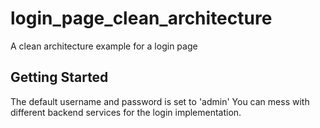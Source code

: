 # login_page_clean_architecture

A clean architecture example for a login page

## Getting Started

The default username and password is set to 'admin'
You can mess with different backend services for the login implementation.
